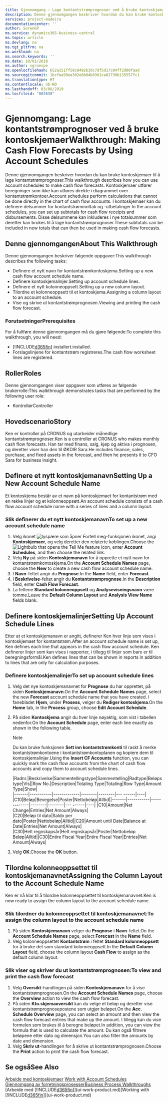 ```yaml
---
title: Gjennomgang – Lage kontantstrømprognoser ved å bruke kontoskjemaer | Microsoft-dokumentasjon
description: Denne gjennomgangen beskriver hvordan du kan bruke kontoskjemaer til å lage kontantstrømprognoser. Kontoskjemaer utfører beregninger som ikke kan utføres direkte i diagrammet over kontantstrømkontoer. I kontoskjemaer kan du definere delsummer for kontantstrømmottak og -utbetalinger. Disse delsummene kan inkluderes i nye totalsummer som deretter kan brukes til å lage kontantstrømprognoser.
services: project-madeira
documentationcenter: ''
author: SorenGP
ms.service: dynamics365-business-central
ms.topic: article
ms.devlang: na
ms.tgt_pltfrm: na
ms.workload: na
ms.search.keywords: ''
ms.date: 10/01/2018
ms.author: sgroespe
ms.openlocfilehash: 652a151ff50c8492b3dc7df5d17c04ff2d00faad
ms.sourcegitcommit: 1bcfaa99ea302e6b84b8361ca02730b135557fc1
ms.translationtype: HT
ms.contentlocale: nb-NO
ms.lasthandoff: 03/08/2019
ms.locfileid: "802638"
---
```

# <a name="walkthrough-making-cash-flow-forecasts-by-using-account-schedules"></a><span data-ttu-id="80fe1-106">Gjennomgang: Lage kontantstrømprognoser ved å bruke kontoskjemaer</span><span class="sxs-lookup"><span data-stu-id="80fe1-106">Walkthrough: Making Cash Flow Forecasts by Using Account Schedules</span></span>
<span data-ttu-id="80fe1-107">Denne gjennomgangen beskriver hvordan du kan bruke kontoskjemaer til å lage kontantstrømprognoser.</span><span class="sxs-lookup"><span data-stu-id="80fe1-107">This walkthrough describes how you can use account schedules to make cash flow forecasts.</span></span> <span data-ttu-id="80fe1-108">Kontoskjemaer utfører beregninger som ikke kan utføres direkte i diagrammet over kontantstrømkontoer.</span><span class="sxs-lookup"><span data-stu-id="80fe1-108">Account schedules perform calculations that cannot be done directly in the chart of cash flow accounts.</span></span> <span data-ttu-id="80fe1-109">I kontoskjemaer kan du definere delsummer for kontantstrømmottak og -utbetalinger.</span><span class="sxs-lookup"><span data-stu-id="80fe1-109">In the account schedules, you can set up subtotals for cash flow receipts and disbursements.</span></span> <span data-ttu-id="80fe1-110">Disse delsummene kan inkluderes i nye totalsummer som deretter kan brukes til å lage kontantstrømprognoser.</span><span class="sxs-lookup"><span data-stu-id="80fe1-110">These subtotals can be included in new totals that can then be used in making cash flow forecasts.</span></span>  

## <a name="about-this-walkthrough"></a><span data-ttu-id="80fe1-111">Denne gjennomgangen</span><span class="sxs-lookup"><span data-stu-id="80fe1-111">About This Walkthrough</span></span>  
<span data-ttu-id="80fe1-112">Denne gjennomgangen beskriver følgende oppgaver:</span><span class="sxs-lookup"><span data-stu-id="80fe1-112">This walkthrough describes the following tasks:</span></span>  

- <span data-ttu-id="80fe1-113">Definere et nytt navn for kontantstrømkontoskjema.</span><span class="sxs-lookup"><span data-stu-id="80fe1-113">Setting up a new cash flow account schedule name.</span></span>  
- <span data-ttu-id="80fe1-114">Definere kontoskjemalinjer.</span><span class="sxs-lookup"><span data-stu-id="80fe1-114">Setting up account schedule lines.</span></span>  
- <span data-ttu-id="80fe1-115">Definere et nytt kolonneoppsett.</span><span class="sxs-lookup"><span data-stu-id="80fe1-115">Setting up a new column layout.</span></span>  
- <span data-ttu-id="80fe1-116">Tilordne et kolonneoppsett til et kontoskjema.</span><span class="sxs-lookup"><span data-stu-id="80fe1-116">Assigning a column layout to an account schedule.</span></span>  
- <span data-ttu-id="80fe1-117">Vise og skrive ut kontantstrømprognosen.</span><span class="sxs-lookup"><span data-stu-id="80fe1-117">Viewing and printing the cash flow forecast.</span></span>  

### <a name="prerequisites"></a><span data-ttu-id="80fe1-118">Forutsetninger</span><span class="sxs-lookup"><span data-stu-id="80fe1-118">Prerequisites</span></span>  
<span data-ttu-id="80fe1-119">For å fullføre denne gjennomgangen må du gjøre følgende:</span><span class="sxs-lookup"><span data-stu-id="80fe1-119">To complete this walkthrough, you will need:</span></span>  

- [!INCLUDE[d365fin](includes/d365fin_md.md)] <span data-ttu-id="80fe1-120">installert.</span><span class="sxs-lookup"><span data-stu-id="80fe1-120">installed.</span></span>  
- <span data-ttu-id="80fe1-121">Forslagslinjene for kontantstrøm registreres.</span><span class="sxs-lookup"><span data-stu-id="80fe1-121">The cash flow worksheet lines are registered.</span></span>  

## <a name="roles"></a><span data-ttu-id="80fe1-122">Roller</span><span class="sxs-lookup"><span data-stu-id="80fe1-122">Roles</span></span>  
<span data-ttu-id="80fe1-123">Denne gjennomgangen viser oppgaver som utføres av følgende brukerrolle:</span><span class="sxs-lookup"><span data-stu-id="80fe1-123">This walkthrough demonstrates tasks that are performed by the following user role:</span></span>  

- <span data-ttu-id="80fe1-124">Kontrollør</span><span class="sxs-lookup"><span data-stu-id="80fe1-124">Controller</span></span>  

## <a name="story"></a><span data-ttu-id="80fe1-125">Hovedscenario</span><span class="sxs-lookup"><span data-stu-id="80fe1-125">Story</span></span>  
<span data-ttu-id="80fe1-126">Ken er kontrollør på CRONUS og utarbeider månedlige kontantstrømprognoser.</span><span class="sxs-lookup"><span data-stu-id="80fe1-126">Ken is a controller at CRONUS who makes monthly cash flow forecasts.</span></span> <span data-ttu-id="80fe1-127">Han tar med finans, salg, kjøp og aktiva i prognosen, og deretter viser han den til ØKDIR Sara.</span><span class="sxs-lookup"><span data-stu-id="80fe1-127">He includes finance, sales, purchase, and fixed assets in the forecast, and then he presents it to CFO Sara for business insight.</span></span>  

## <a name="setting-up-a-new-account-schedule-name"></a><span data-ttu-id="80fe1-128">Definere et nytt kontoskjemanavn</span><span class="sxs-lookup"><span data-stu-id="80fe1-128">Setting Up a New Account Schedule Name</span></span>  
<span data-ttu-id="80fe1-129">Et kontoskjema består av et navn på kontoskjemaet for kontantstrøm med en rekke linjer og et kolonneoppsett.</span><span class="sxs-lookup"><span data-stu-id="80fe1-129">An account schedule consists of a cash flow account schedule name with a series of lines and a column layout.</span></span>  

### <a name="to-set-up-a-new-account-schedule-name"></a><span data-ttu-id="80fe1-130">Slik definerer du et nytt kontoskjemanavn</span><span class="sxs-lookup"><span data-stu-id="80fe1-130">To set up a new account schedule name</span></span>  

1.  <span data-ttu-id="80fe1-131">Velg ikonet ![lyspære som åpner Fortell meg-funksjonen](media/ui-search/search_small.png "Fortell hva du vil gjøre") ikonet, angi **Kontoskjemaer**, og velg deretter den relaterte koblingen.</span><span class="sxs-lookup"><span data-stu-id="80fe1-131">Choose the ![Lightbulb that opens the Tell Me feature](media/ui-search/search_small.png "Tell me what you want to do") icon, enter **Account Schedules**, and then choose the related link.</span></span>  
2.  <span data-ttu-id="80fe1-132">Velg **Ny** på siden **Kontoskjemanavn** for å opprette et nytt navn for kontantstrømkontoskjema.</span><span class="sxs-lookup"><span data-stu-id="80fe1-132">On the **Account Schedule Names** page, choose the **New** to create a new cash flow account schedule name.</span></span>  
3.  <span data-ttu-id="80fe1-133">I **Navn**-feltet angir du **Prognose**.</span><span class="sxs-lookup"><span data-stu-id="80fe1-133">In the **Name** field, enter **Forecast**.</span></span>  
4.  <span data-ttu-id="80fe1-134">I **Beskrivelse**-feltet angir du **Kontantstrømprognose**.</span><span class="sxs-lookup"><span data-stu-id="80fe1-134">In the **Description** field, enter **Cash Flow Forecast**.</span></span>  
5.  <span data-ttu-id="80fe1-135">La feltene **Standard kolonneoppsett** og **Analysevisningsnavn** være tomme.</span><span class="sxs-lookup"><span data-stu-id="80fe1-135">Leave the **Default Column Layout** and **Analysis View Name** fields blank.</span></span>  

## <a name="setting-up-account-schedule-lines"></a><span data-ttu-id="80fe1-136">Definere kontoskjemalinjer</span><span class="sxs-lookup"><span data-stu-id="80fe1-136">Setting Up Account Schedule Lines</span></span>  
<span data-ttu-id="80fe1-137">Etter at et kontoskjemanavn er angitt, definerer Ken hver linje som vises i kontoskjemaet for kontantstrøm.</span><span class="sxs-lookup"><span data-stu-id="80fe1-137">After an account schedule name is set up, Ken defines each line that appears in the cash flow account schedule.</span></span> <span data-ttu-id="80fe1-138">Ken definerer linjer som kan vises i rapporter, i tillegg til linjer som bare er til beregningsformål.</span><span class="sxs-lookup"><span data-stu-id="80fe1-138">Ken defines lines that can be shown in reports in addition to lines that are only for calculation purposes.</span></span>  

### <a name="to-set-up-account-schedule-lines"></a><span data-ttu-id="80fe1-139">Definere kontoskjemalinjer</span><span class="sxs-lookup"><span data-stu-id="80fe1-139">To set up account schedule lines</span></span>  

1.  <span data-ttu-id="80fe1-140">Velg det nye kontoskjemanavnet for **Prognose** du har opprettet, på siden **Kontoskjemanavn**.</span><span class="sxs-lookup"><span data-stu-id="80fe1-140">On the **Account Schedule Names** page, select the new **Forecast** account schedule name that you have created.</span></span> <span data-ttu-id="80fe1-141">I fanebladet **Hjem**, under **Prosess**, velger du **Rediger kontoskjema**.</span><span class="sxs-lookup"><span data-stu-id="80fe1-141">On the **Home** tab, in the **Process** group, choose **Edit Account Schedule**.</span></span>  
2.  <span data-ttu-id="80fe1-142">På siden **Kontoskjema** angir du hver linje nøyaktig, som vist i tabellen nedenfor.</span><span class="sxs-lookup"><span data-stu-id="80fe1-142">On the **Account Schedule** page, enter each line exactly as shown in the following table.</span></span>  

    > [!NOTE]  
    >  <span data-ttu-id="80fe1-143">Du kan bruke funksjonen **Sett inn kontantstrømkonti** til raskt å merke kontantstrømkontoene i kontantstrømkontoplanen og kopiere dem til kontoskjemalinjer.</span><span class="sxs-lookup"><span data-stu-id="80fe1-143">Using the **Insert CF Accounts** function, you can quickly mark the cash flow accounts from the chart of cash flow accounts and copy them to account schedule lines.</span></span>  

    <span data-ttu-id="80fe1-144">|Radnr.|Beskrivelse|Sammentellingstype|Sammentelling|Radtype|Beløpstype|Vis|</span><span class="sxs-lookup"><span data-stu-id="80fe1-144">|Row No.|Description|Totaling Type|Totaling|Row Type|Amount Type|Show|</span></span>  
    <span data-ttu-id="80fe1-145">|-------|-----------|-------------|--------|--------|---  ------|----| |C10|Beløp|Bevegelse|Poster|Nettobeløp|Alltid|</span><span class="sxs-lookup"><span data-stu-id="80fe1-145">|-------|-----------|-------------|--------|--------|---  ------|----| |C10|Amount|Net Change|Entries|Net Amount|Always|</span></span>  
    <span data-ttu-id="80fe1-146">|C20|Beløp til dato|Saldo per dato|Poster|Nettobeløp|Alltid|</span><span class="sxs-lookup"><span data-stu-id="80fe1-146">|C20|Amount until Date|Balance at Date|Entries|Net Amount|Always|</span></span>  
    <span data-ttu-id="80fe1-147">|C30|Helt regnskapsår|Helt regnskapsår|Poster|Nettobeløp Beløp|Alltid|</span><span class="sxs-lookup"><span data-stu-id="80fe1-147">|C30|Entire Fiscal Year|Entire Fiscal Year|Entries|Net Amount|Always|</span></span>  

4.  <span data-ttu-id="80fe1-148">Velg **OK**.</span><span class="sxs-lookup"><span data-stu-id="80fe1-148">Choose the **OK** button.</span></span>  

## <a name="assigning-the-column-layout-to-the-account-schedule-name"></a><span data-ttu-id="80fe1-149">Tilordne kolonneoppsettet til kontoskjemanavnet</span><span class="sxs-lookup"><span data-stu-id="80fe1-149">Assigning the Column Layout to the Account Schedule Name</span></span>  
<span data-ttu-id="80fe1-150">Ken er nå klar til å tilordne kolonneoppsettet til kontoskjemanavnet.</span><span class="sxs-lookup"><span data-stu-id="80fe1-150">Ken is now ready to assign the column layout to the account schedule name.</span></span>  

### <a name="to-assign-the-column-layout-to-the-account-schedule-name"></a><span data-ttu-id="80fe1-151">Slik tilordner du kolonneoppsettet til kontoskjemanavnet:</span><span class="sxs-lookup"><span data-stu-id="80fe1-151">To assign the column layout to the account schedule name</span></span>  

1.  <span data-ttu-id="80fe1-152">På siden **Kontoskjemanavn** velger du **Prognose** i **Navn**-feltet.</span><span class="sxs-lookup"><span data-stu-id="80fe1-152">On the **Account Schedule Names** page, select **Forecast** in the **Name** field.</span></span>  
2.  <span data-ttu-id="80fe1-153">Velg kolonneoppsettet **Kontantstrøm** i feltet **Standard kolonneoppsett** for å bruke det som standard kolonneoppsett.</span><span class="sxs-lookup"><span data-stu-id="80fe1-153">In the **Default Column Layout** field, choose the column layout **Cash Flow** to assign as the default column layout.</span></span>  

### <a name="to-view-and-print-the-cash-flow-forecast"></a><span data-ttu-id="80fe1-154">Slik viser og skriver du ut kontantstrømprognosen:</span><span class="sxs-lookup"><span data-stu-id="80fe1-154">To view and print the cash flow forecast</span></span>  
1.  <span data-ttu-id="80fe1-155">Velg **Oversikt**-handlingen på siden **Kontoskjemanavn** for å vise kontantstrømprognosen.</span><span class="sxs-lookup"><span data-stu-id="80fe1-155">On the **Account Schedule Names** page, choose the **Overview** action to view the cash flow forecast.</span></span>  
2.  <span data-ttu-id="80fe1-156">På siden **Kto.skjemaoversikt** kan du velge et beløp og deretter vise kontantstrømprognosepostene som utgjør beløpet.</span><span class="sxs-lookup"><span data-stu-id="80fe1-156">On the **Acc. Schedule Overview** page, you can select an amount and then view the cash flow forecast entries that make up the amount.</span></span> <span data-ttu-id="80fe1-157">I tillegg kan du vise formelen som brukes til å beregne beløpet.</span><span class="sxs-lookup"><span data-stu-id="80fe1-157">In addition, you can view the formula that is used to calculate the amount.</span></span> <span data-ttu-id="80fe1-158">Du kan også filtrere beløpene etter dato og dimensjon.</span><span class="sxs-lookup"><span data-stu-id="80fe1-158">You can also filter the amounts by date and dimension.</span></span>  
3.  <span data-ttu-id="80fe1-159">Velg **Skriv ut**-handlingen for å skrive ut kontantstrømprognosen.</span><span class="sxs-lookup"><span data-stu-id="80fe1-159">Choose the **Print** action to print the cash flow forecast.</span></span>  

## <a name="see-also"></a><span data-ttu-id="80fe1-160">Se også</span><span class="sxs-lookup"><span data-stu-id="80fe1-160">See Also</span></span>  
 <span data-ttu-id="80fe1-161">[Arbeide med kontoskjemaer](bi-how-work-account-schedule.md) </span><span class="sxs-lookup"><span data-stu-id="80fe1-161">[Work with Account Schedules](bi-how-work-account-schedule.md) </span></span>  
 [<span data-ttu-id="80fe1-162">Gjennomgang av forretningsprosesser</span><span class="sxs-lookup"><span data-stu-id="80fe1-162">Business Process Walkthroughs</span></span>](walkthrough-business-process-walkthroughs.md)  
 <span data-ttu-id="80fe1-163">[Arbeide med [!INCLUDE[d365fin](includes/d365fin_md.md)]](ui-work-product.md)</span><span class="sxs-lookup"><span data-stu-id="80fe1-163">[Working with [!INCLUDE[d365fin](includes/d365fin_md.md)]](ui-work-product.md)</span></span>
